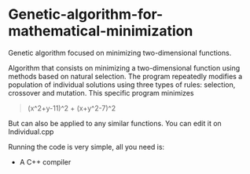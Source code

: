 # Genetic-algorithm-for-mathematical-minimization
Genetic algorithm focused on minimizing two-dimensional functions.

Algorithm that consists on minimizing a two-dimensional function using methods based on natural selection.  The program repeatedly modifies a population of individual solutions using three types of rules: selection, crossover and mutation. This specific program minimizes 
> (x^2+y-11)^2 + (x+y^2-7)^2 <br/>

But can also be applied to any similar functions. You can edit it on Individual.cpp

Running the code is very simple, all you need is: <br/>
* A C++ compiler
